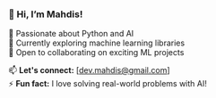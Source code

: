 ### 👋 Hi, I’m Mahdis!
🔹 Passionate about Python and AI  
🔹 Currently exploring machine learning libraries  
🔹 Open to collaborating on exciting ML projects  

📫 **Let's connect:** [dev.mahdis@gmail.com]  
⚡ **Fun fact:** I love solving real-world problems with AI!  

<!---
mahdis-2003/mahdis-2003 is a ✨ special ✨ repository because its `README.md` (this file) appears on your GitHub profile.
You can click the Preview link to take a look at your changes.
--->
